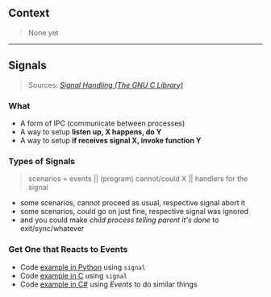 
## Context

> None yet

-----

## Signals

> Sources: [*Signal Handling (The GNU C Library)*](https://www.gnu.org/software/libc/manual/html_node/Signal-Handling.html)

### What

- A form of IPC (communicate between processes)
- A way to setup **listen up, X happens, do Y**
- A way to setup **if receives signal X, invoke function Y**

### Types of Signals

> scenarios = events || (program) cannot/could X || handlers for the signal

- some scenarios, cannot proceed as usual, respective signal abort it
- some scenarios, could go on just fine, respective signal was ignored
- and you could make *child process telling parent it's done* to exit/sync/whatever

### Get One that Reacts to Events

- Code [example in Python](https://github.com/codingEzio/codingezio.github.io/blob/master/hands-on/mock-signal.py) using `signal`
- Code [example in C](https://github.com/codingEzio/codingezio.github.io/blob/master/hands-on/mock-signal.c) using `signal`
- Code [example in C#](https://github.com/codingEzio/codingezio.github.io/blob/master/hands-on/mock-signal-with-event.cs) using *Events* to do similar things
